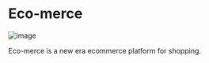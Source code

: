 # Eco-merce
![image](https://github.com/user-attachments/assets/0624aa1f-033a-43b7-9ce0-94e3f27b3e00)

Eco-merce is a new era ecommerce platform for shopping.

